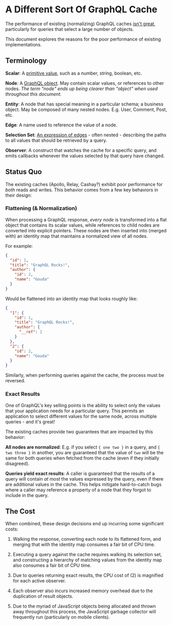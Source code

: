 # A Different Sort Of GraphQL Cache

The performance of existing (normalizing) GraphQL caches [isn't great](http://convoy-scrubbed-graphql-client-benchmarks.s3-website-us-west-2.amazonaws.com), particularly for queries that select a large number of objects.

This document explores the reasons for the poor performance of existing implementations.


## Terminology

**Scalar**: A [primitive value](http://facebook.github.io/graphql/#sec-Scalars), such as a number, string, boolean, etc.

**Node**: A [GraphQL object](http://facebook.github.io/graphql/#sec-Objects). May contain scalar values, or references to other nodes. _The term "node" ends up being clearer than "object" when used throughout this document._

**Entity**: A node that has special meaning in a particular schema; a business object.  May be composed of many nested nodes.  E.g. User, Comment, Post, etc.

**Edge**: A name used to reference the value of a node.

**Selection Set**: [An expression of edges](http://facebook.github.io/graphql/#sec-Selection-Sets) - often nested - describing the paths to all values that should be retrieved by a query.

**Observer**: A construct that watches the cache for a specific query, and emits callbacks whenever the values selected by that query have changed.


## Status Quo

The existing caches (Apollo, Relay, Cashay?) exhibit poor performance for _both_ reads and writes.  This behavior comes from a few key behaviors in their design:


### Flattening (& Normalization)

When processing a GraphQL response, _every node_ is transformed into a flat object that contains its scalar values, while references to child nodes are converted into explicit pointers.  These nodes are then inserted into (merged with) an identity map that maintains a normalized view of all nodes.

For example:

```json
{
  "id": 1,
  "title": "GraphQL Rocks!",
  "author": {
    "id": 2,
    "name": "Gouda"
  }
}
```

Would be flattened into an identity map that looks roughly like:

```json
{
  "1": {
    "id": 1,
    "title": "GraphQL Rocks!",
    "author": {
      "__ref": 2
    }
  },
  "2": {
    "id": 2,
    "name": "Gouda"
  }
}
```

Similarly, when performing queries against the cache, the process must be reversed.


### Exact Results

One of GraphQL's key selling points is the ability to select only the values that your application needs for a particular query.  This permits an application to select different values for the same node, across multiple queries - and it's great!

The existing caches provide two guarantees that are impacted by this behavior:

**All nodes are normalized**:  E.g. if you select `{ one two }` in a query, and `{ two three }` in another, you are guaranteed that the value of `two` will be the same for both queries when fetched from the cache (even if they initially disagreed).

**Queries yield exact results**: A caller is guaranteed that the results of a query will contain _at most_ the values expressed by the query, even if there are additional values in the cache.  This helps mitigate hard-to-catch bugs where a caller may reference a property of a node that they forgot to include in the query.


## The Cost

When combined, these design decisions end up incurring some significant costs:

1. Walking the response, converting each node to its flattened form, and merging that with the identity map consumes a fair bit of CPU time.

2. Executing a query against the cache requires walking its selection set, and constructing a hierarchy of matching values from the identity map also consumes a fair bit of CPU time.

3. Due to queries returning exact results, the CPU cost of (2) is magnified for each active observer.

4. Each observer also incurs increased memory overhead due to the duplication of result objects.

5. Due to the myriad of JavaScript objects being allocated and thrown away throughout this process, the JavaScript garbage collector will frequently run (particularly on mobile clients).
